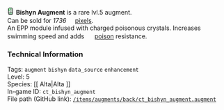 ![ ](https://raw.githubusercontent.com/Ceterai/Enternia/main/items/augments/back/ct_bishyn_augment.png) **Bishyn Augment** is a rare lvl.5 augment.  
Can be sold for *1736* <img src="https://starbounder.org/mediawiki/images/2/21/Pixel.png" width="12" height="16"/> [pixels](https://starbounder.org/Pixel).  
An EPP module infused with charged poisonous crystals. Increases swimming speed and adds <img src="https://starbounder.org/mediawiki/images/d/dd/Poison_%28Attack%29.png" width="16" height="16"/> [poison](https://starbounder.org/Weapons#Elemental_Damage) resistance.

### Technical Information

Tags: `augment` `bishyn` `data_source` `enhancement`  
Level: 5  
Species: [[ Alta|Alta ]]  
In-game ID: `ct_bishyn_augment`  
File path (GitHub link): [`/items/augments/back/ct_bishyn_augment.augment`](https://github.com/Ceterai/Enternia/blob/main/items/augments/back/ct_bishyn_augment.augment)
